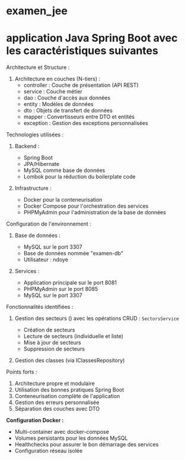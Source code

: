 ﻿# examen_jee
# application Java Spring Boot avec les caractéristiques suivantes

Architecture et Structure :
1. Architecture en couches (N-tiers) :
    - controller : Couche de présentation (API REST)
    - service : Couche métier
    - dao : Couche d'accès aux données
    - entity : Modèles de données
    - dto : Objets de transfert de données
    - mapper : Convertisseurs entre DTO et entités
    - exception : Gestion des exceptions personnalisées

Technologies utilisées :
1. Backend :
    - Spring Boot
    - JPA/Hibernate
    - MySQL comme base de données
    - Lombok pour la réduction du boilerplate code

2. Infrastructure :
    - Docker pour la conteneurisation
    - Docker Compose pour l'orchestration des services
    - PHPMyAdmin pour l'administration de la base de données

Configuration de l'environnement :
1. Base de données :
    - MySQL sur le port 3307
    - Base de données nommée "examen-db"
    - Utilisateur : ndoye

2. Services :
    - Application principale sur le port 8081
    - PHPMyAdmin sur le port 8085
    - MySQL sur le port 3307

Fonctionnalités identifiées :
1. Gestion des secteurs () avec les opérations CRUD : `SectorsService`
    - Création de secteurs
    - Lecture de secteurs (individuelle et liste)
    - Mise à jour de secteurs
    - Suppression de secteurs

2. Gestion des classes (via IClassesRepository)

Points forts :
1. Architecture propre et modulaire
2. Utilisation des bonnes pratiques Spring Boot
3. Conteneurisation complète de l'application
4. Gestion des erreurs personnalisée
5. Séparation des couches avec DTO

**Configuration Docker :**
- Multi-container avec docker-compose
- Volumes persistants pour les données MySQL
- Healthchecks pour assurer le bon démarrage des services
- Configuration réseau isolée
